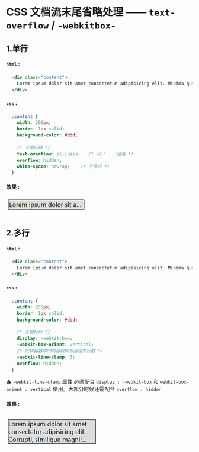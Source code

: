 # CSS 文档流末尾省略处理 —— `text-overflow` / `-webkitbox-`

## 1.单行

#### `html` :

```html
  <div class="content">
    Lorem ipsum dolor sit amet consectetur adipisicing elit. Minima quidem sunt aliquid quia velit maxime enim nisi, expedita dolore tenetur mollitia odio. Cupiditate nihil laboriosam deleniti sint veniam dolor molestias?
  </div>
```

#### `css` :

```css
  .content {
    width: 200px;
    border: 1px solid;
    background-color: #ddd;

    /* 关键代码 */
    text-overflow: ellipsis;   /* 以 '...'结尾 */
    overflow: hidden;
    white-space: nowrap;    /* 不换行 */
  }
```
#### 效果 :

![nowrap.png](img/text-overflow/text-overflow_nowrap.png) 

## 2.多行

#### `html` :

```html
  <div class="content">
    Lorem ipsum dolor sit amet consectetur adipisicing elit. Minima quidem sunt aliquid quia velit maxime enim nisi, expedita dolore tenetur mollitia odio. Cupiditate nihil laboriosam deleniti sint veniam dolor molestias?
  </div>
```

#### `css` :

```css
  .content {
    width: 235px;
    border: 1px solid;
    background-color: #ddd;

    /* 关键代码 */
    display: -webkit-box;
    -webkit-box-orient: vertical;
    /* 把块容器中的内容限制为指定的行数 */
    -webkit-line-clamp: 3;
    overflow: hidden;
  }
```
:warning: `-webkit-line-clamp` 属性 必须配合 `display : -webkit-box` 和 `webkit-box-orient : vertical` 使用。大部分时候还需配合 `overflow : hidden`

#### 效果 :

![nowrap.png](img/text-overflow/webkitbox.png) 